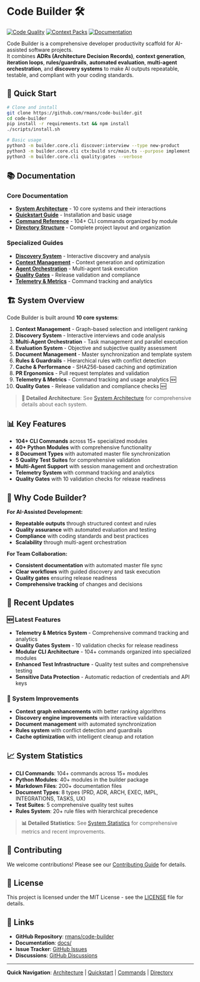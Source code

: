 # Code Builder 🛠️

[![Code Quality](https://github.com/rmans/code-builder/workflows/CI/badge.svg)](https://github.com/rmans/code-builder/actions)
[![Context Packs](https://github.com/rmans/code-builder/workflows/Context%20Packs/badge.svg)](https://github.com/rmans/code-builder/actions)
[![Documentation](https://github.com/rmans/code-builder/workflows/Documentation/badge.svg)](https://github.com/rmans/code-builder/actions)

Code Builder is a comprehensive developer productivity scaffold for AI-assisted software projects.  
It combines **ADRs (Architecture Decision Records)**, **context generation**, **iteration loops**, **rules/guardrails**, **automated evaluation**, **multi-agent orchestration**, and **discovery systems** to make AI outputs repeatable, testable, and compliant with your coding standards.

## 🚀 Quick Start

```bash
# Clone and install
git clone https://github.com/rmans/code-builder.git
cd code-builder
pip install -r requirements.txt && npm install
./scripts/install.sh

# Basic usage
python3 -m builder.core.cli discover:interview --type new-product
python3 -m builder.core.cli ctx:build src/main.ts --purpose implement
python3 -m builder.core.cli quality:gates --verbose
```

## 📚 Documentation

### Core Documentation
- **[System Architecture](docs/README-ARCHITECTURE.md)** - 10 core systems and their interactions
- **[Quickstart Guide](docs/README-QUICKSTART.md)** - Installation and basic usage
- **[Command Reference](docs/README-COMMANDS.md)** - 104+ CLI commands organized by module
- **[Directory Structure](docs/README-DIRECTORY.md)** - Complete project layout and organization

### Specialized Guides
- **[Discovery System](cb_docs/instructions/discover.md)** - Interactive discovery and analysis
- **[Context Management](cb_docs/instructions/context.md)** - Context generation and optimization
- **[Agent Orchestration](cb_docs/instructions/agents.md)** - Multi-agent task execution
- **[Quality Gates](cb_docs/instructions/evaluate.md)** - Release validation and compliance
- **[Telemetry & Metrics](cb_docs/instructions/telemetry.md)** - Command tracking and analytics

## 🏗️ System Overview

Code Builder is built around **10 core systems**:

1. **Context Management** - Graph-based selection and intelligent ranking
2. **Discovery System** - Interactive interviews and code analysis
3. **Multi-Agent Orchestration** - Task management and parallel execution
4. **Evaluation System** - Objective and subjective quality assessment
5. **Document Management** - Master synchronization and template system
6. **Rules & Guardrails** - Hierarchical rules with conflict detection
7. **Cache & Performance** - SHA256-based caching and optimization
8. **PR Ergonomics** - Pull request templates and validation
9. **Telemetry & Metrics** - Command tracking and usage analytics 🆕
10. **Quality Gates** - Release validation and compliance checks 🆕

> **📖 Detailed Architecture**: See [System Architecture](docs/README-ARCHITECTURE.md) for comprehensive details about each system.

## 📊 Key Features

- **104+ CLI Commands** across 15+ specialized modules
- **40+ Python Modules** with comprehensive functionality
- **8 Document Types** with automated master file synchronization
- **5 Quality Test Suites** for comprehensive validation
- **Multi-Agent Support** with session management and orchestration
- **Telemetry System** with command tracking and analytics
- **Quality Gates** with 10 validation checks for release readiness

## 🎯 Why Code Builder?

**For AI-Assisted Development:**
- **Repeatable outputs** through structured context and rules
- **Quality assurance** with automated evaluation and testing
- **Compliance** with coding standards and best practices
- **Scalability** through multi-agent orchestration

**For Team Collaboration:**
- **Consistent documentation** with automated master file sync
- **Clear workflows** with guided discovery and task execution
- **Quality gates** ensuring release readiness
- **Comprehensive tracking** of changes and decisions

## 🔧 Recent Updates

### 🆕 Latest Features
- **Telemetry & Metrics System** - Comprehensive command tracking and analytics
- **Quality Gates System** - 10 validation checks for release readiness
- **Modular CLI Architecture** - 104+ commands organized into specialized modules
- **Enhanced Test Infrastructure** - Quality test suites and comprehensive testing
- **Sensitive Data Protection** - Automatic redaction of credentials and API keys

### 🔄 System Improvements
- **Context graph enhancements** with better ranking algorithms
- **Discovery engine improvements** with interactive validation
- **Document management** with automated synchronization
- **Rules system** with conflict detection and guardrails
- **Cache optimization** with intelligent cleanup and rotation

## 📈 System Statistics

- **CLI Commands**: 104+ commands across 15+ modules
- **Python Modules**: 40+ modules in the builder package
- **Markdown Files**: 200+ documentation files
- **Document Types**: 8 types (PRD, ADR, ARCH, EXEC, IMPL, INTEGRATIONS, TASKS, UX)
- **Test Suites**: 5 comprehensive quality test suites
- **Rules System**: 20+ rule files with hierarchical precedence

> **📊 Detailed Statistics**: See [System Statistics](docs/README-STATISTICS.md) for comprehensive metrics and recent improvements.

## 🤝 Contributing

We welcome contributions! Please see our [Contributing Guide](CONTRIBUTING.md) for details.

## 📄 License

This project is licensed under the MIT License - see the [LICENSE](LICENSE) file for details.

## 🔗 Links

- **GitHub Repository**: [rmans/code-builder](https://github.com/rmans/code-builder)
- **Documentation**: [docs/](docs/)
- **Issue Tracker**: [GitHub Issues](https://github.com/rmans/code-builder/issues)
- **Discussions**: [GitHub Discussions](https://github.com/rmans/code-builder/discussions)

---

**Quick Navigation**: [Architecture](docs/README-ARCHITECTURE.md) | [Quickstart](docs/README-QUICKSTART.md) | [Commands](docs/README-COMMANDS.md) | [Directory](docs/README-DIRECTORY.md)
